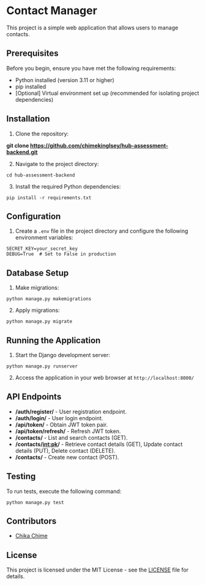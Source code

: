 # Contact Manager

This project is a simple web application that allows users to manage contacts.

## Prerequisites

Before you begin, ensure you have met the following requirements:
- Python installed (version 3.11 or higher)
- pip installed
- [Optional] Virtual environment set up (recommended for isolating project dependencies)

## Installation

1. Clone the repository:

**git clone https://github.com/chimekinglsey/hub-assessment-backend.git**


2. Navigate to the project directory:

```
cd hub-assessment-backend
```

3. Install the required Python dependencies:

```
pip install -r requirements.txt
```

## Configuration

1. Create a `.env` file in the project directory and configure the following environment variables:

```
SECRET_KEY=your_secret_key
DEBUG=True  # Set to False in production
```

## Database Setup

1. Make migrations:

```
python manage.py makemigrations
```

2. Apply migrations:

```
python manage.py migrate
```

## Running the Application

1. Start the Django development server:

```
python manage.py runserver
```

2. Access the application in your web browser at `http://localhost:8000/`

## API Endpoints

- **/auth/register/** - User registration endpoint.
- **/auth/login/** - User login endpoint.
- **/api/token/** - Obtain JWT token pair.
- **/api/token/refresh/** - Refresh JWT token.
- **/contacts/** - List and search contacts (GET).
- **/contacts/<int:pk>/** - Retrieve contact details (GET), Update contact details (PUT), Delete contact (DELETE).
- **/contacts/** - Create new contact (POST).

## Testing

To run tests, execute the following command:

```
python manage.py test
```

## Contributors

- [Chika Chime](https://github.com/chimekinglsey)

## License

This project is licensed under the MIT License - see the [LICENSE](LICENSE) file for details.
